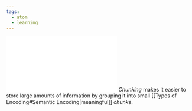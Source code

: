 ```yaml
---
tags:
  - atom
  - learning
---
```

![1000|center](chunking.excalidraw.md)
*Chunking* makes it easier to store large amounts of information by grouping it into small [[Types of Encoding#Semantic Encoding|meaningful]] *chunks*.
